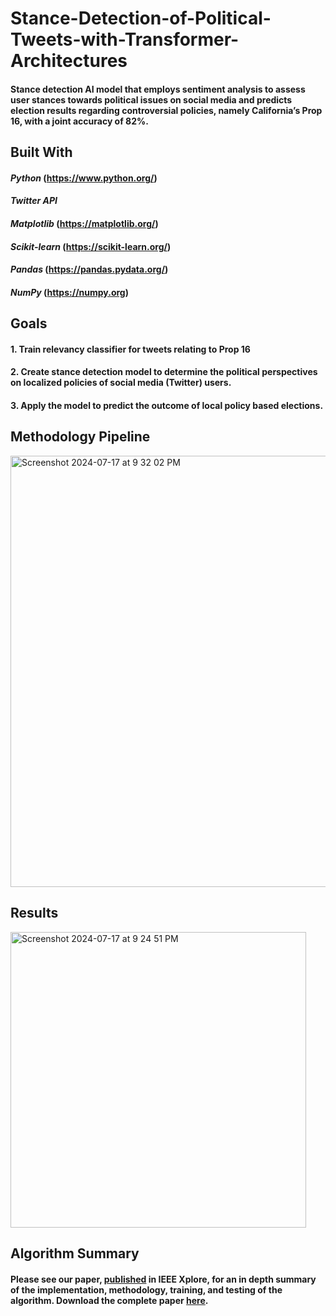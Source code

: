 # Stance-Detection-of-Political-Tweets-with-Transformer-Architectures

#### Stance detection AI model that employs sentiment analysis to assess user stances towards political issues on social media and predicts election results regarding controversial policies, namely California’s Prop 16, with a joint accuracy of 82%.

## Built With 
#### *Python* (https://www.python.org/)
#### *Twitter API*
#### *Matplotlib* (https://matplotlib.org/)
#### *Scikit-learn* (https://scikit-learn.org/)
#### *Pandas* (https://pandas.pydata.org/)
#### *NumPy* (https://numpy.org) 

## Goals
#### 1. Train relevancy classifier for tweets relating to Prop 16
#### 2. Create stance detection model to determine the political perspectives on localized policies of social media (Twitter) users. 
#### 3. Apply the model to predict the outcome of local policy based elections.

## Methodology Pipeline
<img width="690" alt="Screenshot 2024-07-17 at 9 32 02 PM" src="https://github.com/user-attachments/assets/c6a7a390-808a-4348-a67e-31dbc4a44337">

## Results
<img width="473" alt="Screenshot 2024-07-17 at 9 24 51 PM" src="https://github.com/user-attachments/assets/da07830f-8661-4200-8778-067f06ba7c4a">

## Algorithm Summary
#### Please see our paper, [published](https://ieeexplore.ieee.org/document/9952951) in IEEE Xplore, for an in depth summary of the implementation, methodology, training, and testing of the algorithm. Download the complete paper [here](https://drive.google.com/file/d/1023BaQfXEqCPP_hXNdtcU4aYn2UcBy7U/view?usp=sharing).
